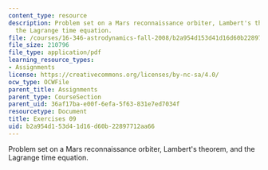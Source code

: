 ```yaml
---
content_type: resource
description: Problem set on a Mars reconnaissance orbiter, Lambert's theorem, and
  the Lagrange time equation.
file: /courses/16-346-astrodynamics-fall-2008/b2a954d153d41d16d60b22897712aa66_ex_09.pdf
file_size: 210796
file_type: application/pdf
learning_resource_types:
- Assignments
license: https://creativecommons.org/licenses/by-nc-sa/4.0/
ocw_type: OCWFile
parent_title: Assignments
parent_type: CourseSection
parent_uid: 36af17ba-e00f-6efa-5f63-831e7ed7034f
resourcetype: Document
title: Exercises 09
uid: b2a954d1-53d4-1d16-d60b-22897712aa66
---
```

Problem set on a Mars reconnaissance orbiter, Lambert's theorem, and the Lagrange time equation.
